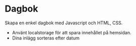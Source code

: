 # Dagbok
Skapa en enkel dagbok med Javascript och HTML, CSS.
- Använt localstorage för att spara innehållet på hemsidan.
- Dina inlägg sorteras efter datum

